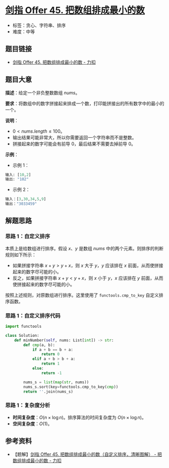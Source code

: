 # [剑指 Offer 45. 把数组排成最小的数](https://leetcode.cn/problems/ba-shu-zu-pai-cheng-zui-xiao-de-shu-lcof/)

- 标签：贪心、字符串、排序
- 难度：中等

## 题目链接

- [剑指 Offer 45. 把数组排成最小的数 - 力扣](https://leetcode.cn/problems/ba-shu-zu-pai-cheng-zui-xiao-de-shu-lcof/)

## 题目大意

**描述**：给定一个非负整数数组 $nums$。

**要求**：将数组中的数字拼接起来排成一个数，打印能拼接出的所有数字中的最小的一个。

**说明**：

- $0 < nums.length \le 100$。
- 输出结果可能非常大，所以你需要返回一个字符串而不是整数。
- 拼接起来的数字可能会有前导 $0$，最后结果不需要去掉前导 $0$。

**示例**：

- 示例 1：

```python
输入: [10,2]
输出: "102"
```

- 示例 2：

```python
输入：[3,30,34,5,9]
输出："3033459"
```

## 解题思路

### 思路 1：自定义排序

本质上是给数组进行排序。假设 $x$、$y$ 是数组 $nums$ 中的两个元素。则排序的判断规则如下所示：

- 如果拼接字符串 $x + y > y + x$，则 $x$ 大于 $y$，$y$ 应该排在 $x$ 前面，从而使拼接起来的数字尽可能的小。
- 反之，如果拼接字符串 $x + y < y + x$，则 $x$ 小于 $y$，$x$ 应该排在 $y$ 前面，从而使拼接起来的数字尽可能的小。

按照上述规则，对原数组进行排序。这里使用了 `functools.cmp_to_key` 自定义排序函数。

### 思路 1：自定义排序代码

```python
import functools

class Solution:
    def minNumber(self, nums: List[int]) -> str:
        def cmp(a, b):
            if a + b == b + a:
                return 0
            elif a + b > b + a:
                return 1
            else:
                return -1

        nums_s = list(map(str, nums))
        nums_s.sort(key=functools.cmp_to_key(cmp))
        return ''.join(nums_s)
```

### 思路 1：复杂度分析

- **时间复杂度**：$O(n \times \log n)$。排序算法的时间复杂度为 $O(n \times \log n)$。
- **空间复杂度**：$O(1)$。

## 参考资料

- 【题解】[剑指 Offer 45. 把数组排成最小的数（自定义排序，清晰图解） - 把数组排成最小的数 - 力扣](https://leetcode.cn/problems/ba-shu-zu-pai-cheng-zui-xiao-de-shu-lcof/solution/mian-shi-ti-45-ba-shu-zu-pai-cheng-zui-xiao-de-s-4/)
